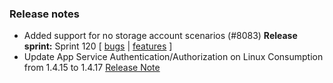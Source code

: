 ### Release notes
<!-- Please add your release notes in the following format:
- My change description (#PR)
-->
- Added support for no storage account scenarios (#8083)
**Release sprint:** Sprint 120
[ [bugs](https://github.com/Azure/azure-functions-host/issues?q=is%3Aissue+milestone%3A%22Functions+Sprint+119%22+label%3Abug+is%3Aclosed) | [features](https://github.com/Azure/azure-functions-host/issues?q=is%3Aissue+milestone%3A%22Functions+Sprint+119%22+label%3Afeature+is%3Aclosed) ]
- Update App Service Authentication/Authorization on Linux Consumption from 1.4.15 to 1.4.17 [Release Note](https://github.com/Azure/app-service-announcements/issues/375)
